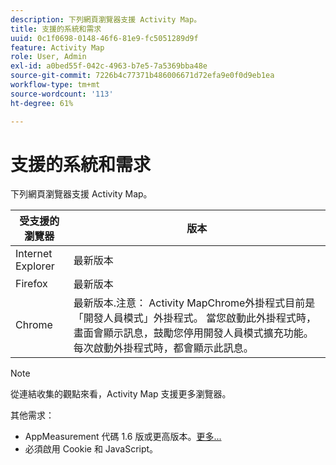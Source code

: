 ```yaml
---
description: 下列網頁瀏覽器支援 Activity Map。
title: 支援的系統和需求
uuid: 0c1f0698-0148-46f6-81e9-fc5051289d9f
feature: Activity Map
role: User, Admin
exl-id: a0bed55f-042c-4963-b7e5-7a5369bba48e
source-git-commit: 7226b4c77371b486006671d72efa9e0f0d9eb1ea
workflow-type: tm+mt
source-wordcount: '113'
ht-degree: 61%

---
```


# 支援的系統和需求

下列網頁瀏覽器支援 Activity Map。

| 受支援的瀏覽器 | 版本 |
|--- |--- |
| Internet Explorer | 最新版本 |
| Firefox | 最新版本 |
| Chrome | 最新版本.注意： Activity MapChrome外掛程式目前是「開發人員模式」外掛程式。 當您啟動此外掛程式時，畫面會顯示訊息，鼓勵您停用開發人員模式擴充功能。 每次啟動外掛程式時，都會顯示此訊息。 |

>[!NOTE]
>
> 從連結收集的觀點來看，Activity Map 支援更多瀏覽器。

其他需求：

* AppMeasurement 代碼 1.6 版或更高版本。[更多...](/help/analyze/activity-map/activitymap-getting-started/activitymap-getting-started-admins/activitymap-enable.md)
* 必須啟用 Cookie 和 JavaScript。
